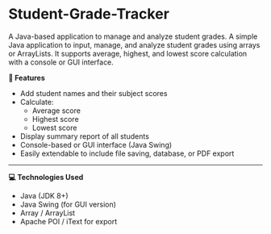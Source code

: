 # Student-Grade-Tracker
A Java-based application to manage and analyze student grades.
A simple Java application to input, manage, and analyze student grades using arrays or ArrayLists. It supports average, highest, and lowest score calculation with a console or GUI interface.

**📌 Features**
 
- Add student names and their subject scores
- Calculate:
  - Average score
  - Highest score
  - Lowest score
- Display summary report of all students
- Console-based or GUI interface (Java Swing)
- Easily extendable to include file saving, database, or PDF export

---

**💻 Technologies Used**

- Java (JDK 8+)
- Java Swing (for GUI version)
- Array / ArrayList
- Apache POI / iText for export

